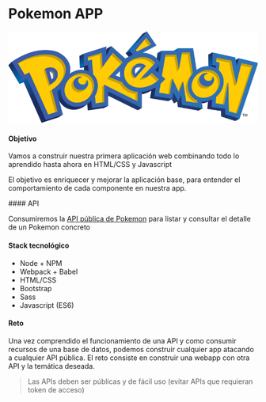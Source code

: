 # Pokemon APP

![Logo Pokemon](./src/app/assets/logo.png)

#### Objetivo

Vamos a construir nuestra primera aplicación web combinando todo lo aprendido hasta ahora en HTML/CSS y Javascript

El objetivo es enriquecer y mejorar la aplicación base, para entender el comportamiento de cada componente en nuestra app.

#### API

Consumiremos la [API pública de Pokemon](https://pokeapi.co/) para listar y consultar el detalle de un Pokemon concreto

#### Stack tecnológico
 - Node + NPM
 - Webpack + Babel
 - HTML/CSS
 - Bootstrap
 - Sass
 - Javascript (ES6)

#### Reto

Una vez comprendido el funcionamiento de una API y como consumir recursos de una base de datos, podemos construir cualquier app atacando a cualquier API pública. El reto consiste en construir una webapp con otra API y la temática deseada.

> Las APIs deben ser públicas y de fácil uso (evitar APIs que requieran token de acceso)